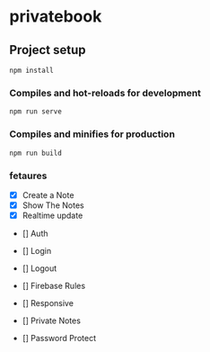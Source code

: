# privatebook

## Project setup

`npm install`

### Compiles and hot-reloads for development

`npm run serve`

### Compiles and minifies for production

`npm run build`

### fetaures

- [x] Create a Note
- [x] Show The Notes
- [x] Realtime update

- [] Auth
- [] Login
- [] Logout

- [] Firebase Rules
- [] Responsive

- [] Private Notes
- [] Password Protect
